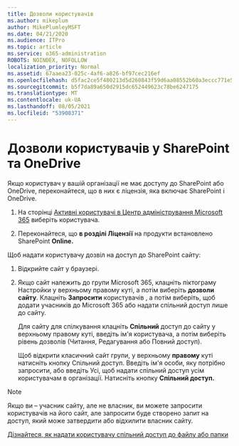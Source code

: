 ```yaml
---
title: Дозволи користувачів
ms.author: mikeplum
author: MikePlumleyMSFT
ms.date: 04/21/2020
ms.audience: ITPro
ms.topic: article
ms.service: o365-administration
ROBOTS: NOINDEX, NOFOLLOW
localization_priority: Normal
ms.assetid: 67aaea23-025c-4af6-a826-bf97cec216ef
ms.openlocfilehash: d5fac2ce5f480213d5d260843f59d6aa08552b60a3eccc771e5eb3f7aa814b66
ms.sourcegitcommit: b5f7da89a650d2915dc652449623c78be6247175
ms.translationtype: MT
ms.contentlocale: uk-UA
ms.lasthandoff: 08/05/2021
ms.locfileid: "53908371"
---
```

# <a name="user-permissions-in-sharepoint-and-onedrive"></a>Дозволи користувачів у SharePoint та OneDrive

Якщо користувач у вашій організації не має доступу до SharePoint або OneDrive, переконайтеся, що в них є ліцензія, яка включає SharePoint і OneDrive. 
  
1. На сторінці [Активні користувачі в Центр адміністрування Microsoft 365](https://portal.office.com/adminportal/home#/users) виберіть користувача. 
    
2. Переконайтеся, що **в розділі Ліцензії** на продукти встановлено SharePoint **Online.** 
    
 Щоб надати користувачу дозвіл на доступ до SharePoint сайту: 
  
1. Відкрийте сайт у браузері.
    
2. Якщо сайт належить до групи Microsoft 365, клацніть піктограму Настройки у верхньому правому куті, а потім виберіть **дозволи сайту**. Клацніть **Запросити** користувачів , а потім виберіть, щоб додати учасників до Microsoft 365 або надати спільний доступ лише до сайту. 
    
    Для сайту для спілкування клацніть **Спільний** доступ до сайту у верхньому правому куті, введіть ім'я користувача, а потім виберіть рівень дозволів (Читання, Редагування або Повний доступ). 
    
    Щоб відкрити класичний сайт групи, у верхньому **правому** куті натисніть кнопку Спільний доступ. Введіть ім'я особи, яку потрібно запросити, або введіть Усі, щоб надати спільний доступ усім користувачам в організації. Натисніть кнопку **Спільний доступ.**
    
> [!NOTE]
> Якщо ви – учасник сайту, але не власник, ви можете запросити користувачів на його сайт, але запросити буде створено запит на доступ, який може затвердити або відхилити власник сайту. 
  
[Дізнайтеся, як надати користувачу спільний доступ до файлу або папки](https://go.microsoft.com/fwlink/?linkid=533408)
  

